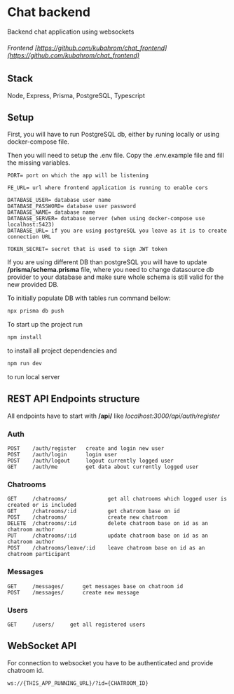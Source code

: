 # Chat backend

Backend chat application using websockets

###### Frontend [https://github.com/kubahrom/chat_frontend](https://github.com/kubahrom/chat_frontend)

## Stack

Node, Express, Prisma, PostgreSQL, Typescript

## Setup

First, you will have to run PostgreSQL db, either by runing locally or using docker-compose file.

Then you will need to setup the .env file. Copy the .env.example file and fill the missing variables.

```
PORT= port on which the app will be listening

FE_URL= url where frontend application is running to enable cors

DATABASE_USER= database user name
DATABASE_PASSWORD= database user password
DATABASE_NAME= database name
DATABASE_SERVER= database server (when using docker-compose use localhost:5423)
DATABASE_URL= if you are using postgreSQL you leave as it is to create connection URL

TOKEN_SECRET= secret that is used to sign JWT token
```

If you are using different DB than postgreSQL you will have to update **/prisma/schema.prisma** file, where you need to change datasource db provider to your database and make sure whole schema is still valid for the new provided DB.

To initially populate DB with tables run command bellow:

```BASH
npx prisma db push
```

To start up the project run

```BASH
npm install
```

to install all project dependencies and

```BASH
npm run dev
```

to run local server

## REST API Endpoints structure

All endpoints have to start with **/api/** like _localhost:3000/api/auth/register_

### Auth

```
POST    /auth/register   create and login new user
POST    /auth/login      login user
POST    /auth/logout     logout currently logged user
GET     /auth/me         get data about currently logged user
```

### Chatrooms

```
GET     /chatrooms/             get all chatrooms which logged user is created or is included
GET     /chatrooms/:id          get chatroom base on id
POST    /chatrooms/             create new chatroom
DELETE  /chatrooms/:id          delete chatroom base on id as an chatroom author
PUT     /chatrooms/:id          update chatroom base on id as an chatroom author
POST    /chatrooms/leave/:id    leave chatroom base on id as an chatroom participant
```

### Messages

```
GET     /messages/      get messages base on chatroom id
POST    /messages/      create new message
```

### Users

```
GET     /users/     get all registered users
```

## WebSocket API

For connection to websocket you have to be authenticated and provide chatroom id.

```
ws://{THIS_APP_RUNNING_URL}/?id={CHATROOM_ID}
```
